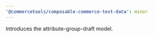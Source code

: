 ```yaml
---
'@commercetools/composable-commerce-test-data': minor
---
```


Introduces the attribute-group-draft model.
